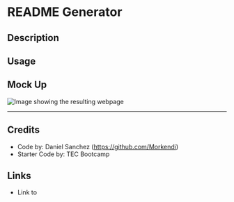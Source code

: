 # README Generator

## Description


## Usage

## Mock Up
![Image showing the resulting webpage](assets/Mock%20Up.png)

--- 

## Credits
- Code by: Daniel Sanchez (https://github.com/Morkendi)
- Starter Code by: TEC Bootcamp

## Links
- Link to 